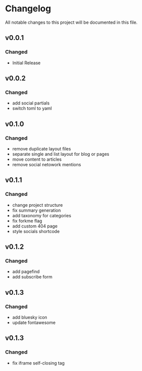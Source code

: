 # Changelog

All notable changes to this project will be documented in this file.

## v0.0.1

### Changed

-   Initial Release

## v0.0.2

### Changed

-   add social partials
-   switch toml to yaml

## v0.1.0

### Changed

-   remove duplicate layout files
-   separate single and list layout for blog or pages
-   move content to articles
-   remove social netowork mentions

## v0.1.1

### Changed

-   change project structure
-   fix summary generation
-   add taxonomy for categories
-   fix forkme flag
-   add custom 404 page
-   style socials shortcode

## v0.1.2

### Changed

-   add pagefind
-   add subscribe form

## v0.1.3

### Changed

- add bluesky icon
- update fontawesome

## v0.1.3

### Changed

- fix iframe self-closing tag